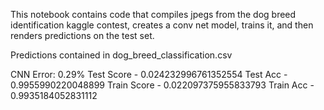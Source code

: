 This notebook contains code that compiles jpegs from the dog breed identification kaggle contest, creates a conv net model, trains it, and then renders predictions on the test set.  

Predictions contained in dog_breed_classification.csv

CNN Error: 0.29%
Test Score - 0.024232996761352554
Test Acc - 0.9955990220048899
Train Score - 0.022097375955833793
Train Acc - 0.9935184052831112